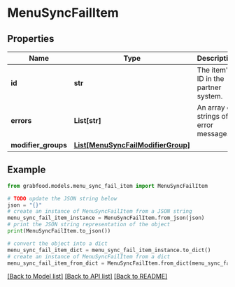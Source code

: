 # MenuSyncFailItem


## Properties

Name | Type | Description | Notes
------------ | ------------- | ------------- | -------------
**id** | **str** | The item&#39;s ID in the partner system.  | [optional] 
**errors** | **List[str]** | An array of strings of error message. | [optional] 
**modifier_groups** | [**List[MenuSyncFailModifierGroup]**](MenuSyncFailModifierGroup.md) |  | [optional] 

## Example

```python
from grabfood.models.menu_sync_fail_item import MenuSyncFailItem

# TODO update the JSON string below
json = "{}"
# create an instance of MenuSyncFailItem from a JSON string
menu_sync_fail_item_instance = MenuSyncFailItem.from_json(json)
# print the JSON string representation of the object
print(MenuSyncFailItem.to_json())

# convert the object into a dict
menu_sync_fail_item_dict = menu_sync_fail_item_instance.to_dict()
# create an instance of MenuSyncFailItem from a dict
menu_sync_fail_item_from_dict = MenuSyncFailItem.from_dict(menu_sync_fail_item_dict)
```
[[Back to Model list]](../README.md#documentation-for-models) [[Back to API list]](../README.md#documentation-for-api-endpoints) [[Back to README]](../README.md)


